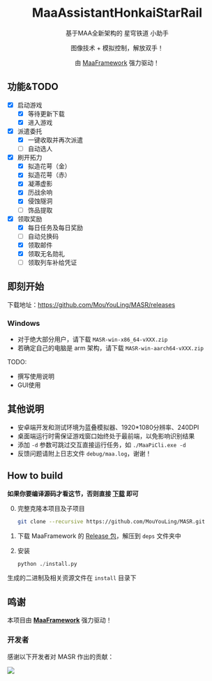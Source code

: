 <div align="center">

# MaaAssistantHonkaiStarRail

基于MAA全新架构的 星穹铁道 小助手

图像技术 + 模拟控制，解放双手！

由 [MaaFramework](https://github.com/MaaAssistantArknights/MaaFramework) 强力驱动！

</div>

## 功能&TODO

- [x] 启动游戏
    - [x] 等待更新下载
    - [x] 进入游戏
- [x] 派遣委托
    - [x] 一键收取并再次派遣
    - [ ] 自动选人
- [x] 刷开拓力
    - [x] 拟造花萼（金）
    - [x] 拟造花萼（赤）
    - [x] 凝滞虚影
    - [x] 历战余响
    - [x] 侵蚀隧洞
    - [ ] 饰品提取
- [x] 领取奖励
    - [x] 每日任务及每日奖励
    - [ ] 自动兑换码
    - [x] 领取邮件
    - [x] 领取无名勋礼
    - [ ] 领取列车补给凭证

## 即刻开始

下载地址：<https://github.com/MouYouLing/MASR/releases>

### Windows

- 对于绝大部分用户，请下载 `MASR-win-x86_64-vXXX.zip`
- 若确定自己的电脑是 arm 架构，请下载 `MASR-win-aarch64-vXXX.zip`

TODO:

- 撰写使用说明
- GUI使用

## 其他说明

- 安卓端开发和测试环境为蓝叠模拟器、1920*1080分辨率、240DPI
- 桌面端运行时需保证游戏窗口始终处于最前端，以免影响识别结果
- 添加 `-d` 参数可跳过交互直接运行任务，如 `./MaaPiCli.exe -d`
- 反馈问题请附上日志文件 `debug/maa.log`，谢谢！

## How to build

**如果你要编译源码才看这节，否则直接 [下载](https://github.com/MouYouLing/MASR/releases) 即可**

0. 完整克隆本项目及子项目

    ```bash
    git clone --recursive https://github.com/MouYouLing/MASR.git
    ```

1. 下载 MaaFramework 的 [Release 包](https://github.com/MaaXYZ/MaaFramework/releases)，解压到 `deps` 文件夹中
2. 安装

    ```python
    python ./install.py
    ```

生成的二进制及相关资源文件在 `install` 目录下

## 鸣谢

本项目由 **[MaaFramework](https://github.com/MaaXYZ/MaaFramework)** 强力驱动！

### 开发者

感谢以下开发者对 MASR 作出的贡献：

<a href="https://github.com/MouYouLing/MASR/graphs/contributors">
  <img src="https://contrib.rocks/image?repo=MouYouLing/MASR&max=1000" />
</a>

